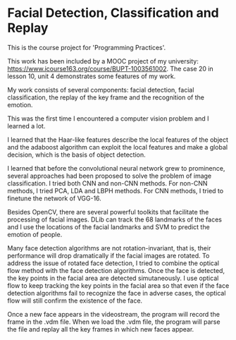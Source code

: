 # Facial Detection, Classification and Replay
This is the course project for 'Programming Practices'.

This work has been included by a MOOC project of my university: https://www.icourse163.org/course/BUPT-1003561002. The case 20 in lesson 10, unit 4 demonstrates some features of my work.

My work consists of several components: facial detection, facial classification, the replay of the key frame and the recognition of the emotion.

This was the first time I encountered a computer vision problem and I learned a lot.

I learned that the Haar-like features describe the local features of the object and the adaboost algorithm can exploit the local features and make a global decision, which is the basis of object detection.

I learned that before the convolutional neural network grew to prominence, several approaches had been proposed to solve the problem of image classification. I tried both CNN and non-CNN methods. For non-CNN methods, I tried PCA, LDA and LBPH methods. For CNN methods, I tried to finetune the network of VGG-16.

Besides OpenCV, there are several powerful toolkits that facilitate the processing of facial images. DLib can track the 68 landmarks of the faces and I use the locations of the facial landmarks and SVM to predict the emotion of people.

Many face detection algorithms are not rotation-invariant, that is, their performance will drop dramatically if the facial images are rotated. To address the issue of rotated face detection, I tried to combine the optical flow method with the face detection algorithms. Once the face is detected, the key points in the facial area are detected simutaneously. I use optical flow to keep tracking the key points in the facial area so that even if the face detection algorithms fail to recognize the face in adverse cases, the optical flow will still confirm the existence of the face.

Once a new face appears in the videostream, the program will record the frame in the .vdm file. When we load the .vdm file, the program will parse the file and replay all the key frames in which new faces appear.
